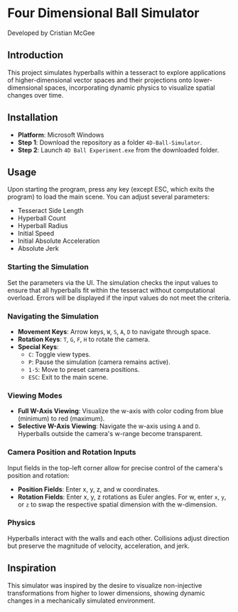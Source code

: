 # Four Dimensional Ball Simulator
Developed by Cristian McGee

## Introduction
This project simulates hyperballs within a tesseract to explore applications of higher-dimensional vector spaces and their projections onto lower-dimensional spaces, incorporating dynamic physics to visualize spatial changes over time.

## Installation
- **Platform**: Microsoft Windows
- **Step 1**: Download the repository as a folder `4D-Ball-Simulator`.
- **Step 2**: Launch `4D Ball Experiment.exe` from the downloaded folder.

## Usage
Upon starting the program, press any key (except ESC, which exits the program) to load the main scene. You can adjust several parameters:
- Tesseract Side Length
- Hyperball Count
- Hyperball Radius
- Initial Speed
- Initial Absolute Acceleration
- Absolute Jerk

### Starting the Simulation
Set the parameters via the UI. The simulation checks the input values to ensure that all hyperballs fit within the tesseract without computational overload. Errors will be displayed if the input values do not meet the criteria.

### Navigating the Simulation
- **Movement Keys**: Arrow keys, `W`, `S`, `A`, `D` to navigate through space.
- **Rotation Keys**: `T`, `G`, `F`, `H` to rotate the camera.
- **Special Keys**:
  - `C`: Toggle view types.
  - `P`: Pause the simulation (camera remains active).
  - `1-5`: Move to preset camera positions.
  - `ESC`: Exit to the main scene.

### Viewing Modes
- **Full W-Axis Viewing**: Visualize the w-axis with color coding from blue (minimum) to red (maximum).
- **Selective W-Axis Viewing**: Navigate the w-axis using `A` and `D`. Hyperballs outside the camera's w-range become transparent.

### Camera Position and Rotation Inputs
Input fields in the top-left corner allow for precise control of the camera's position and rotation:
- **Position Fields**: Enter x, y, z, and w coordinates.
- **Rotation Fields**: Enter x, y, z rotations as Euler angles. For w, enter `x`, `y`, or `z` to swap the respective spatial dimension with the w-dimension.

### Physics
Hyperballs interact with the walls and each other. Collisions adjust direction but preserve the magnitude of velocity, acceleration, and jerk.

## Inspiration
This simulator was inspired by the desire to visualize non-injective transformations from higher to lower dimensions, showing dynamic changes in a mechanically simulated environment.
